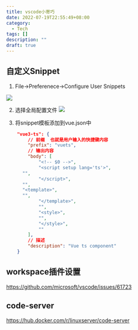 ```yaml
---
title: vscode小寄巧
date: 2022-07-19T22:55:49+08:00
category: 
  - Tech
tags: []
description: ""
draft: true
---
```


## 自定义Snippet

1. File->Preferenece->Configure User Snippets

![](https://s2.loli.net/2022/07/12/geZr6pU7fCSlXnY.png)

2.  选择全局配置文件
![](https://s2.loli.net/2022/07/12/TGoFRA6Jsr92WlS.png)

3. 将snippet模板添加到vue.json中

```json
	"vue3-ts": {
		// 前缀  也就是用户输入的快捷键内容
		"prefix": "vuets",
		// 输出内容
		"body": [
			"<!-- $0 -->",
			"<script setup lang='ts'>",
      "",
			"</script>",
      "",
      "<template>",
      "",
			"</template>",
			"",
			"<style>",
			"",
			"</style>",
			""
		],
		// 描述
		"description": "Vue ts component"
	}

```


## workspace插件设置

https://github.com/microsoft/vscode/issues/61723


## code-server

https://hub.docker.com/r/linuxserver/code-server